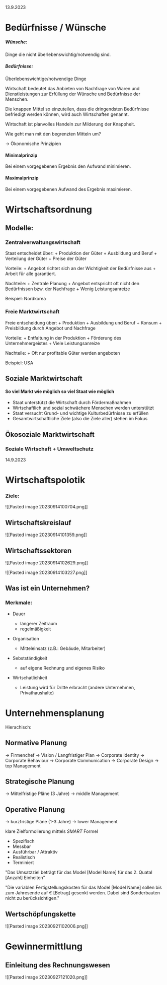 
13.9.2023
# Bedürfnisse / Wünsche


##### Wünsche:

Dinge die nicht überlebenswichtig/notwendig sind.

##### Bedürfnisse:

Überlebenswichtige/notwendige Dinge





Wirtschaft bedeutet das Anbieten von Nachfrage von Waren und Dienstleistungen zur Erfüllung der Wünsche und Bedürfnisse der Menschen.

Die knappen Mittel so einzuteilen, dass die dringendsten Bedürfnisse befriedigt werden können, wird auch Wirtschaften genannt.

Wirtschaft ist planvolles Handeln zur Milderung der Knappheit.


Wie geht man mit den begrenzten Mitteln um?

-> Ökonomische Prinzipien

#### Minimalprinzip

Bei einem vorgegebenen Ergebnis den Aufwand minimieren.

#### Maximalprinzip

Bei einem vorgegebenen Aufwand des Ergebnis maximieren.

# Wirtschaftsordnung

## Modelle:


### Zentralverwaltungswirtschaft

Staat entscheidet über:
	+ Produktion der Güter
	+ Ausbildung und Beruf
	+ Verteilung der Güter
	+ Preise der Güter


Vorteile:
	+ Angebot richtet sich an der Wichtigkeit der Bedürfnisse aus
	+ Arbeit für alle garantiert.

Nachteile:
	+ Zentrale Planung
	+ Angebot entspricht oft nicht den Bedürfnissen bzw. der Nachfrage
	+ Wenig Leistungsanreize


Beispiel:
	Nordkorea

### Freie Marktwirtschaft

Freie entscheidung über:
	+ Produktion
	+ Ausbildung und Beruf
	+ Konsum
	+ Preisbildung durch Angebot und Nachfrage


Vorteile:
	+ Entfaltung in der Produktion
	+ Förderung des Unternehmergeistes
	+ Viele Leistungsanreize

Nachteile:
	+ Oft nur profitable Güter werden angeboten


Beispiel:
	USA


## Soziale Marktwirtschaft
#### So viel Markt wie möglich so viel Staat wie möglich

+ Staat unterstützt die Wirtschaft durch Fördermaßnahmen
+ Wirtschaftlich und sozial schwächere Menschen werden unterstützt 
+ Staat versucht Grund- und wichtige Kulturbedürfnisse zu erfüllen
+ Gesamtwirtschaftliche Ziele (also die Ziele aller) stehen im Fokus


## Ökosoziale Marktwirtschaft
### Soziale Wirtschaft + Umweltschutz


14.9.2023

# Wirtschaftspolotik
### Ziele:

![[Pasted image 20230914100704.png]]


## Wirtschaftskreislauf

![[Pasted image 20230914101359.png]]

## Wirtschaftssektoren

![[Pasted image 20230914102629.png]]

![[Pasted image 20230914103227.png]]



## Was ist ein Unternehmen?


### Merkmale:

+ Dauer
	+ längerer Zeitraum
	+ regelmäßigkeit
	
+ Organisation
	+ Mitteleinsatz (z.B.: Gebäude, Mitarbeiter)
	
+ Sebstständigkeit
	+ auf eigene Rechnung und eigenes Risiko
	
+ Wirtschatlichkeit
	+ Leistung wird für Dritte erbracht (andere Unternehmen, Privathaushalte)


# Unternehmensplanung

Hierachisch:
## **Normative Planung**
-> Firmenchef
-> Vision / Langfristiger Plan
-> Corporate Identity
	-> Corporate Behaviour
	-> Corporate Communication
	-> Corporate Design
-> top Management
## **Strategische Planung**
-> Mittelfristige Pläne (3 Jahre)
-> middle Management
## **Operative Planung**
-> kurzfristige Pläne (1-3 Jahre)
-> lower Management

klare Zielformolierung mittels *SMART* Formel
+ Spezifisch
+ Messbar
+ Ausführbar / Attraktiv
+ Realistisch
+ Terminiert

"Das Umsatzziel beträgt für das Model \[Model Name] für das 2. Quatal \[Anzahl] Einheiten"

"Die variablen Fertigstellungskosten für das Model \[Model Name] sollen bis zum Jahresende auf € \[Betrag] gesenkt werden. Dabei sind Sonderbauten nicht zu berücksichtigen."


## Wertschöpfungskette

![[Pasted image 20230921102006.png]]

# Gewinnermittlung
## Einleitung des Rechnungswesen

![[Pasted image 20230927121020.png]]
